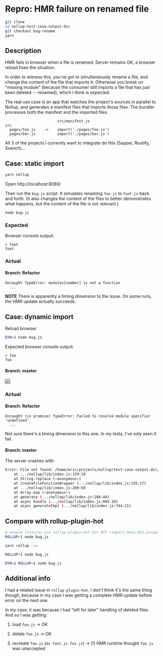 # Repro: HMR failure on renamed file

```bash
git clone
cd nollup-test-case-output-dir
git checkout bug-rename
yarn
```

## Description

HMR fails in browser when a file is renamed. Server remains OK, a browser reload fixes the situation.

In order to witness this, you've got to simultaneously rename a file, and change the content of the file that imports it. Otherwise you break on "missing module" (because the consumer still imports a file that has just been deleted -- renamed), which I think is expected.

The real use case is an app that watches the project's sources in parallel to Nollup, and generates a manifest files that imports those files. The bundler processes both the manifest and the imported files.

```
                        src/manifest.js
src
  pages/foo.js    ->    import('./pages/foo.js')
  pages/bar.js          import('./pages/bar.js')
```

All 3 of the projects I currently want to integrate do this (Sapper, Routify, Svench)...

## Case: static import

```bash
yarn nollup
```

Open http://localhost:8080/

Then run the `bug.js` script. It simulates renaming `foo.js` to `foot.js` back and forth. (It also changes the content of the files to better demonstrates what happens, but the content of the file is not relevant.)

```bash
node bug.js
```

### Expected

Browser console output:

```
> foot
foot
```

### Actual

#### Branch: Refactor

```
Uncaught TypeError: modules[number] is not a function
  ...
```

**NOTE** There is apparently a timing dimension to the issue. On some runs, the HMR update actually succeeds.

## Case: dynamic import

Reload browser

```bash
DYN=1 node bug.js
```

Expected browser console output:

```
> foo
foo
```

#### Branch: master

:ok:

### Actual

#### Branch: Refactor

```
Uncaught (in promise) TypeError: Failed to resolve module specifier 'undefined'
  ...
```

Not sure there's a timing dimension to this one. In my tests, I've only seen it fail.

#### Branch: master

The server crashes with:

```bash
Error: File not found: /home/eric/projects/nollup/test-case-output-dir/src/foot.js
    at .../nollup/lib/index.js:159:19
    at String.replace (<anonymous>)
    at createFileFunctionWrapper (.../nollup/lib/index.js:155:17)
    at .../nollup/lib/index.js:289:58
    at Array.map (<anonymous>)
    at generate (.../nollup/lib/index.js:288:44)
    at async bundle (.../nollup/lib/index.js:605:19)
    at async generateImpl (.../nollup/lib/index.js:744:21)
```

## Compare with rollup-plugin-hot

```bash
# ensure fixtures use rollup-plugin-hot hot API (import.meta.hot.accept())
ROLLUP=1 node bug.js

yarn rollup -cw

ROLLUP=1 node bug.js

DYN=1 ROLLUP=1 node bug.js
```

## Additional info

I had a related issue in `rollup-plugin-hot`. I don't think it's the same thing though, because in my case I was getting a complete HMR update before error on the next one.

In my case, it was because I had "left for later" handling of deleted files. And so I was getting:

1. load `foo.js` -> OK

2. delete `foo.js` -> OK

3. recreate `foo.js` (`mv foot.js foo.js`) -> (!) HMR runtime thought `foo.js` was unaccepted
